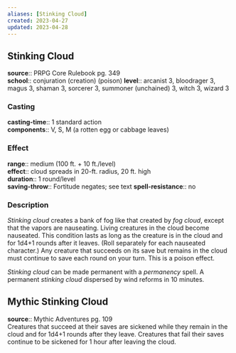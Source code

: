 ```yaml
---
aliases: [Stinking Cloud]
created: 2023-04-27
updated: 2023-04-28
---
```


## Stinking Cloud

**source**:: PRPG Core Rulebook pg. 349  
**school**:: conjuration (creation) (poison)
**level**:: arcanist 3, bloodrager 3, magus 3, shaman 3, sorcerer 3, summoner (unchained) 3, witch 3, wizard 3

### Casting

**casting-time**:: 1 standard action  
**components**:: V, S, M (a rotten egg or cabbage leaves)

### Effect

**range**:: medium (100 ft. + 10 ft./level)  
**effect**:: cloud spreads in 20-ft. radius, 20 ft. high  
**duration**:: 1 round/level  
**saving-throw**:: Fortitude negates; see text
**spell-resistance**:: no

### Description

*Stinking cloud* creates a bank of fog like that created by *fog cloud*, except that the vapors are nauseating. Living creatures in the cloud become nauseated. This condition lasts as long as the creature is in the cloud and for 1d4+1 rounds after it leaves. (Roll separately for each nauseated character.) Any creature that succeeds on its save but remains in the cloud must continue to save each round on your turn. This is a poison effect.  
  
*Stinking cloud* can be made permanent with a *permanency* spell. A permanent *stinking cloud* dispersed by wind reforms in 10 minutes.

## Mythic Stinking Cloud

**source**:: Mythic Adventures pg. 109  
Creatures that succeed at their saves are sickened while they remain in the cloud and for 1d4+1 rounds after they leave. Creatures that fail their saves continue to be sickened for 1 hour after leaving the cloud.
